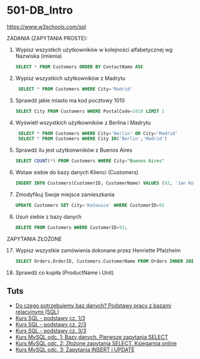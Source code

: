 # 501-DB_Intro

https://www.w3schools.com/sql

ZADANIA (ZAPYTANIA PROSTE):
1. Wypisz wszystkch użytkowników w kolejności alfabetycznej wg Nazwiska (imienia)
   ```SQL
   SELECT * FROM Customers ORDER BY ContactName ASC
   ```
3. Wypisz wszystkich użytkowników z Madrytu
   ```SQL
    SELECT * FROM Customers WHERE City='Madrid'
   ```
5. Sprawdź jakie miasto ma kod pocztowy 1010
   ```SQL
   SELECT City FROM Customers WHERE PostalCode=1010 LIMIT 1
   ```
7. Wyświetl wszystkich użytkowników z Berlina i Madrytu
   ```SQL
    SELECT * FROM Customers WHERE City='Berlin' OR City='Madrid'
    SELECT * FROM Customers WHERE City IN('Berlin','Madrid')
   ```
9. Sprawdź ilu jest użytkonwników z Buenos Aires
    ```SQL
    SELECT COUNT(*) FROM Customers WHERE City="Buenos Aires"
    ```
11. Wstaw siebie do bazy danych Klienci (Customers)
    ```SQL
    INSERT INTO Customers(CustomerID, CustomerName) VALUES (92, 'Jan Kowalski');
    ```
13. Zmodyfikuj Swoje miejsce zamieszkania
    ```SQL
    UPDATE Customers SET City='Katowice' WHERE CustomerID=92
    ```
15. Usuń siebie z bazy danych
    ```SQL
    DELETE FROM Customers WHERE CustomerID=92;
    ```
ZAPYTANIA ZŁOŻONE
    
17. Wypisz wszystkie zamówienia dokonane przez Henriette Pfalzheim
    ```SQL
    SELECT Orders.OrderID, Customers.CustomerName FROM Orders INNER JOIN Customers ON Orders.CustomerID=Customers.CustomerID WHERE Customers.ContactName='Henriette Pfalzheim'
    ```
19. Sprawdź co kupiła (ProductName i Unit)

## Tuts
- [Do czego potrzebujemy baz danych? Podstawy pracy z bazami relacyjnymi (SQL)](https://youtu.be/lix4ZqYepk0?si=hAn7lk183OQzNYta)
- [Kurs SQL - podstawy cz. 1/3](https://youtu.be/15q9R1lTqvI?si=fguIPT6szorEl_S7)
- [Kurs SQL - podstawy cz. 2/3](https://youtu.be/U34O01poNvI?si=HK7GdqtDFgMhbHu9)
- [Kurs SQL - podstawy cz. 3/3](https://youtu.be/20hVNoqDQD0?si=wPA5BKASOCkwQFIu)
- [Kurs MySQL odc. 1: Bazy danych. Pierwsze zapytania SELECT](https://youtu.be/99JAI24Zd24?si=2ch4Vhv_pKPqhHE8)
- [Kurs MySQL odc. 2: Złożone zapytania SELECT. Księgarnia online](https://youtu.be/P2YT9PvflUM?si=jBVBt5MIFpqD7DB6)
- [Kurs MySQL odc. 3: Zapytania INSERT i UPDATE](https://youtu.be/Pk5gizIi0ws?si=cHLY-uE4rIkr1T5V)
